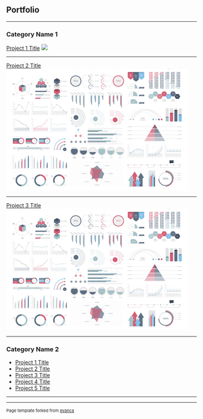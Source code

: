 ## Portfolio

---

### Category Name 1 

[Project 1 Title](https://code.earthengine.google.com/?scriptPath=users%2Falejandraslopezcamero%2Fdefault%3AAssingment11)
<img src="https://earthengine.googleapis.com/v1alpha/projects/earthengine-legacy/videoThumbnails/f920f3ea2098f650c3eeefc79c6532c9-2509f6ba264d039bcf76f981d1d84281:getPixels"/>

---
[Project 2 Title](/pdf/sample_presentation.pdf)
<img src="images/dummy_thumbnail.jpg?raw=true"/>

---
[Project 3 Title](http://example.com/)
<img src="images/dummy_thumbnail.jpg?raw=true"/>

---

### Category Name 2

- [Project 1 Title](http://example.com/)
- [Project 2 Title](http://example.com/)
- [Project 3 Title](http://example.com/)
- [Project 4 Title](http://example.com/)
- [Project 5 Title](http://example.com/)

---




---
<p style="font-size:11px">Page template forked from <a href="https://github.com/evanca/quick-portfolio">evanca</a></p>
<!-- Remove above link if you don't want to attibute -->
